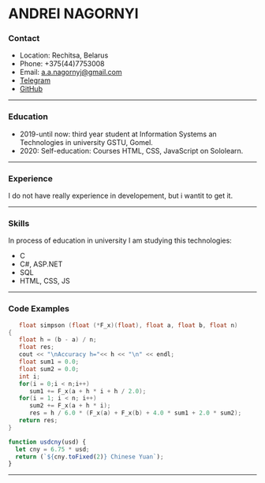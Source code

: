 # ANDREI NAGORNYI #

### Contact ###
* Location: Rechitsa, Belarus
* Phone: +375(44)7753008
* Email: <a.a.nagornyj@gmail.com>
* [Telegram](https://t.me/alekseevitch)
* [GitHub](https://github.com/alekseevitch)
***
### Education ###
* 2019-until now: third year student at Information Systems an Technologies in university GSTU, Gomel.
* 2020: Self-education: Courses HTML, CSS, JavaScript on Sololearn.
***
### Experience ###
I do not have really experience in developement, but i wantit to get it.
***
### Skills ###
In process of education in university I am studying this technologies:
* C
* C#, ASP.NET
* SQL
* HTML, CSS, JS
***
### Code Examples ###

``` C++
   float simpson (float (*F_x)(float), float a, float b, float n)
{
   float h = (b - a) / n;
   float res;
   cout << "\nAccuracy h="<< h << "\n" << endl;
   float sum1 = 0.0;
   float sum2 = 0.0;
   int i;
   for(i = 0;i < n;i++)
      sum1 += F_x(a + h * i + h / 2.0);
   for(i = 1; i < n; i++)
      sum2 += F_x(a + h * i);
      res = h / 6.0 * (F_x(a) + F_x(b) + 4.0 * sum1 + 2.0 * sum2);
   return res;
}
```

```javascript
function usdcny(usd) {
  let cny = 6.75 * usd;
  return (`${cny.toFixed(2)} Chinese Yuan`);
}
```
***